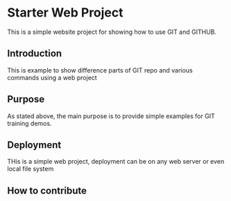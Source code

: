 # Starter Web Project

This is a simple website project for showing how to use GIT and GITHUB.

## Introduction
This is example to show difference parts of GIT repo and various commands using a web project

## Purpose
As stated above, the main purpose is to provide simple examples for GIT training demos.

## Deployment
THis is a simple web project, deployment can be on any web server or even local file system

## How to contribute

